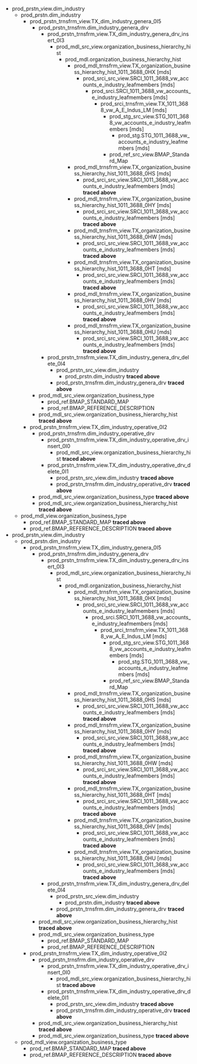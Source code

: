 - prod_prstn_view.dim_industry
    - prod_prstn.dim_industry
        - prod_prstn_trnsfrm_view.TX_dim_industry_genera_0I5
            - prod_prstn_trnsfrm.dim_industry_genera_drv
                - prod_prstn_trnsfrm_view.TX_dim_industry_genera_drv_insert_0I3
                    - prod_mdl_src_view.organization_business_hierarchy_hist
                        - prod_mdl.organization_business_hierarchy_hist
                            - prod_mdl_trnsfrm_view.TX_organization_business_hierarchy_hist_1011_3688_0HX [mds]
                                - prod_srci_src_view.SRCI_1011_3688_vw_accounts_e_industry_leafmembers [mds]
                                    - prod_srci.SRCI_1011_3688_vw_accounts_e_industry_leafmembers [mds]
                                        - prod_srci_trnsfrm_view.TX_1011_3688_vw_A_E_Indus_LM [mds]
                                            - prod_stg_src_view.STG_1011_3688_vw_accounts_e_industry_leafmembers [mds]
                                                - prod_stg.STG_1011_3688_vw_accounts_e_industry_leafmembers [mds]
                                            - prod_ref_src_view.BMAP_Standard_Map
                            - prod_mdl_trnsfrm_view.TX_organization_business_hierarchy_hist_1011_3688_0HS [mds]
                                - prod_srci_src_view.SRCI_1011_3688_vw_accounts_e_industry_leafmembers [mds] **traced above**
                            - prod_mdl_trnsfrm_view.TX_organization_business_hierarchy_hist_1011_3688_0HY [mds]
                                - prod_srci_src_view.SRCI_1011_3688_vw_accounts_e_industry_leafmembers [mds] **traced above**
                            - prod_mdl_trnsfrm_view.TX_organization_business_hierarchy_hist_1011_3688_0HW [mds]
                                - prod_srci_src_view.SRCI_1011_3688_vw_accounts_e_industry_leafmembers [mds] **traced above**
                            - prod_mdl_trnsfrm_view.TX_organization_business_hierarchy_hist_1011_3688_0HT [mds]
                                - prod_srci_src_view.SRCI_1011_3688_vw_accounts_e_industry_leafmembers [mds] **traced above**
                            - prod_mdl_trnsfrm_view.TX_organization_business_hierarchy_hist_1011_3688_0HV [mds]
                                - prod_srci_src_view.SRCI_1011_3688_vw_accounts_e_industry_leafmembers [mds] **traced above**
                            - prod_mdl_trnsfrm_view.TX_organization_business_hierarchy_hist_1011_3688_0HU [mds]
                                - prod_srci_src_view.SRCI_1011_3688_vw_accounts_e_industry_leafmembers [mds] **traced above**
                - prod_prstn_trnsfrm_view.TX_dim_industry_genera_drv_delete_0I4
                    - prod_prstn_src_view.dim_industry
                        - prod_prstn.dim_industry **traced above**
                    - prod_prstn_trnsfrm.dim_industry_genera_drv **traced above**
            - prod_mdl_src_view.organization_business_type
                - prod_ref.BMAP_STANDARD_MAP
                - prod_ref.BMAP_REFERENCE_DESCRIPTION
            - prod_mdl_src_view.organization_business_hierarchy_hist **traced above**
        - prod_prstn_trnsfrm_view.TX_dim_industry_operative_0I2
            - prod_prstn_trnsfrm.dim_industry_operative_drv
                - prod_prstn_trnsfrm_view.TX_dim_industry_operative_drv_insert_0I0
                    - prod_mdl_src_view.organization_business_hierarchy_hist **traced above**
                - prod_prstn_trnsfrm_view.TX_dim_industry_operative_drv_delete_0I1
                    - prod_prstn_src_view.dim_industry **traced above**
                    - prod_prstn_trnsfrm.dim_industry_operative_drv **traced above**
            - prod_mdl_src_view.organization_business_type **traced above**
            - prod_mdl_src_view.organization_business_hierarchy_hist **traced above**
    - prod_mdl_view.organization_business_type
        - prod_ref.BMAP_STANDARD_MAP **traced above**
        - prod_ref.BMAP_REFERENCE_DESCRIPTION **traced above**
- prod_prstn_view.dim_industry
    - prod_prstn.dim_industry
        - prod_prstn_trnsfrm_view.TX_dim_industry_genera_0I5
            - prod_prstn_trnsfrm.dim_industry_genera_drv
                - prod_prstn_trnsfrm_view.TX_dim_industry_genera_drv_insert_0I3
                    - prod_mdl_src_view.organization_business_hierarchy_hist
                        - prod_mdl.organization_business_hierarchy_hist
                            - prod_mdl_trnsfrm_view.TX_organization_business_hierarchy_hist_1011_3688_0HX [mds]
                                - prod_srci_src_view.SRCI_1011_3688_vw_accounts_e_industry_leafmembers [mds]
                                    - prod_srci.SRCI_1011_3688_vw_accounts_e_industry_leafmembers [mds]
                                        - prod_srci_trnsfrm_view.TX_1011_3688_vw_A_E_Indus_LM [mds]
                                            - prod_stg_src_view.STG_1011_3688_vw_accounts_e_industry_leafmembers [mds]
                                                - prod_stg.STG_1011_3688_vw_accounts_e_industry_leafmembers [mds]
                                            - prod_ref_src_view.BMAP_Standard_Map
                            - prod_mdl_trnsfrm_view.TX_organization_business_hierarchy_hist_1011_3688_0HS [mds]
                                - prod_srci_src_view.SRCI_1011_3688_vw_accounts_e_industry_leafmembers [mds] **traced above**
                            - prod_mdl_trnsfrm_view.TX_organization_business_hierarchy_hist_1011_3688_0HY [mds]
                                - prod_srci_src_view.SRCI_1011_3688_vw_accounts_e_industry_leafmembers [mds] **traced above**
                            - prod_mdl_trnsfrm_view.TX_organization_business_hierarchy_hist_1011_3688_0HW [mds]
                                - prod_srci_src_view.SRCI_1011_3688_vw_accounts_e_industry_leafmembers [mds] **traced above**
                            - prod_mdl_trnsfrm_view.TX_organization_business_hierarchy_hist_1011_3688_0HT [mds]
                                - prod_srci_src_view.SRCI_1011_3688_vw_accounts_e_industry_leafmembers [mds] **traced above**
                            - prod_mdl_trnsfrm_view.TX_organization_business_hierarchy_hist_1011_3688_0HV [mds]
                                - prod_srci_src_view.SRCI_1011_3688_vw_accounts_e_industry_leafmembers [mds] **traced above**
                            - prod_mdl_trnsfrm_view.TX_organization_business_hierarchy_hist_1011_3688_0HU [mds]
                                - prod_srci_src_view.SRCI_1011_3688_vw_accounts_e_industry_leafmembers [mds] **traced above**
                - prod_prstn_trnsfrm_view.TX_dim_industry_genera_drv_delete_0I4
                    - prod_prstn_src_view.dim_industry
                        - prod_prstn.dim_industry **traced above**
                    - prod_prstn_trnsfrm.dim_industry_genera_drv **traced above**
            - prod_mdl_src_view.organization_business_hierarchy_hist **traced above**
            - prod_mdl_src_view.organization_business_type
                - prod_ref.BMAP_STANDARD_MAP
                - prod_ref.BMAP_REFERENCE_DESCRIPTION
        - prod_prstn_trnsfrm_view.TX_dim_industry_operative_0I2
            - prod_prstn_trnsfrm.dim_industry_operative_drv
                - prod_prstn_trnsfrm_view.TX_dim_industry_operative_drv_insert_0I0
                    - prod_mdl_src_view.organization_business_hierarchy_hist **traced above**
                - prod_prstn_trnsfrm_view.TX_dim_industry_operative_drv_delete_0I1
                    - prod_prstn_src_view.dim_industry **traced above**
                    - prod_prstn_trnsfrm.dim_industry_operative_drv **traced above**
            - prod_mdl_src_view.organization_business_hierarchy_hist **traced above**
            - prod_mdl_src_view.organization_business_type **traced above**
    - prod_mdl_view.organization_business_type
        - prod_ref.BMAP_STANDARD_MAP **traced above**
        - prod_ref.BMAP_REFERENCE_DESCRIPTION **traced above**
